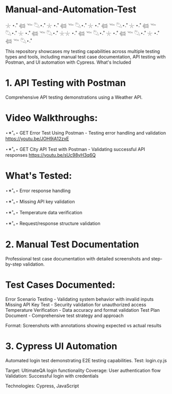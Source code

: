 # Manual-and-Automation-Test
𓇼 ⋆.˚ 𓆉 𓆝 𓆡⋆.˚ 𓇼 ⋆.˚ 𓆉 𓆝 𓆡⋆.˚ 𓇼 ⋆.˚ 𓆉 𓆝 𓆡⋆.˚ 𓇼 ⋆.˚ 𓆉 𓆝 𓆡⋆.˚ 𓇼 ⋆.˚ 𓆉 𓆝 𓆡⋆.˚ 𓇼𓇼 ⋆.˚ 𓆉 𓆝 𓆡⋆.˚ 𓇼 ⋆.˚ 𓆉 𓆝 𓆡⋆.˚ 𓇼 ⋆.˚ 𓆉 𓆝 𓆡⋆.˚ 

This repository showcases my testing capabilities across multiple testing types and tools, including manual test case documentation, API testing with Postman, and UI automation with Cypress.
What's Included

# 1. API Testing with Postman
Comprehensive API testing demonstrations using a Weather API.
# Video Walkthroughs:


⋆✴︎˚｡⋆ GET Error Test Using Postman - Testing error handling and validation https://youtu.be/JOH9iA12zxE

⋆✴︎˚｡⋆ GET City API Test with Postman - Validating successful API responses https://youtu.be/sUc98yH3q6Q

# What's Tested:


⋆✴︎˚｡⋆ Error response handling

⋆✴︎˚｡⋆ Missing API key validation

⋆✴︎˚｡⋆ Temperature data verification

⋆✴︎˚｡⋆ Request/response structure validation


# 2. Manual Test Documentation
Professional test case documentation with detailed screenshots and step-by-step validation.
# Test Cases Documented:

Error Scenario Testing - Validating system behavior with invalid inputs
Missing API Key Test - Security validation for unauthorized access
Temperature Verification - Data accuracy and format validation
Test Plan Document - Comprehensive test strategy and approach

Format: Screenshots with annotations showing expected vs actual results

# 3. Cypress UI Automation
Automated login test demonstrating E2E testing capabilities.
Test: login.cy.js

Target: UltimateQA login functionality
Coverage: User authentication flow
Validation: Successful login with credentials

Technologies: Cypress, JavaScript
